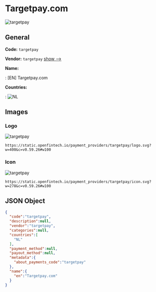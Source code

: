 
# Targetpay.com 
![targetpay](https://static.openfintech.io/payment_providers/targetpay/logo.svg?w=400&c=v0.59.26#w100)  

## General 
 
**Code:** `targetpay` 
 
**Vendor:** `targetpay` [show -->](/vendors/targetpay/) 
 
**Name:** 
 
:	[EN] Targetpay.com 
 
 
**Countries:** 
 
:	![NL](https://cdnjs.cloudflare.com/ajax/libs/flag-icon-css/3.3.0/flags/4x3/nl.svg#w24)  

## Images 

### Logo 
 
![targetpay](https://static.openfintech.io/payment_providers/targetpay/logo.svg?w=400&c=v0.59.26#w100)  

```
https://static.openfintech.io/payment_providers/targetpay/logo.svg?w=400&c=v0.59.26#w100
```  

### Icon 
 
![targetpay](https://static.openfintech.io/payment_providers/targetpay/icon.svg?w=278&c=v0.59.26#w100)  

```
https://static.openfintech.io/payment_providers/targetpay/icon.svg?w=278&c=v0.59.26#w100
```  

## JSON Object 

```json
{
  "code":"targetpay",
  "description":null,
  "vendor":"targetpay",
  "categories":null,
  "countries":[
    "NL"
  ],
  "payment_method":null,
  "payout_method":null,
  "metadata":{
    "about_payments_code":"targetpay"
  },
  "name":{
    "en":"Targetpay.com"
  }
}
```  
